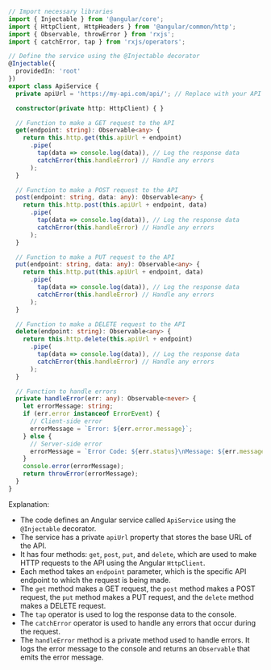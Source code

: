 ```typescript
// Import necessary libraries
import { Injectable } from '@angular/core';
import { HttpClient, HttpHeaders } from '@angular/common/http';
import { Observable, throwError } from 'rxjs';
import { catchError, tap } from 'rxjs/operators';

// Define the service using the @Injectable decorator
@Injectable({
  providedIn: 'root'
})
export class ApiService {
  private apiUrl = 'https://my-api.com/api/'; // Replace with your API URL

  constructor(private http: HttpClient) { }

  // Function to make a GET request to the API
  get(endpoint: string): Observable<any> {
    return this.http.get(this.apiUrl + endpoint)
      .pipe(
        tap(data => console.log(data)), // Log the response data
        catchError(this.handleError) // Handle any errors
      );
  }

  // Function to make a POST request to the API
  post(endpoint: string, data: any): Observable<any> {
    return this.http.post(this.apiUrl + endpoint, data)
      .pipe(
        tap(data => console.log(data)), // Log the response data
        catchError(this.handleError) // Handle any errors
      );
  }

  // Function to make a PUT request to the API
  put(endpoint: string, data: any): Observable<any> {
    return this.http.put(this.apiUrl + endpoint, data)
      .pipe(
        tap(data => console.log(data)), // Log the response data
        catchError(this.handleError) // Handle any errors
      );
  }

  // Function to make a DELETE request to the API
  delete(endpoint: string): Observable<any> {
    return this.http.delete(this.apiUrl + endpoint)
      .pipe(
        tap(data => console.log(data)), // Log the response data
        catchError(this.handleError) // Handle any errors
      );
  }

  // Function to handle errors
  private handleError(err: any): Observable<never> {
    let errorMessage: string;
    if (err.error instanceof ErrorEvent) {
      // Client-side error
      errorMessage = `Error: ${err.error.message}`;
    } else {
      // Server-side error
      errorMessage = `Error Code: ${err.status}\nMessage: ${err.message}`;
    }
    console.error(errorMessage);
    return throwError(errorMessage);
  }
}
```

Explanation:

* The code defines an Angular service called `ApiService` using the `@Injectable` decorator.
* The service has a private `apiUrl` property that stores the base URL of the API.
* It has four methods: `get`, `post`, `put`, and `delete`, which are used to make HTTP requests to the API using the Angular `HttpClient`.
* Each method takes an `endpoint` parameter, which is the specific API endpoint to which the request is being made.
* The `get` method makes a GET request, the `post` method makes a POST request, the `put` method makes a PUT request, and the `delete` method makes a DELETE request.
* The `tap` operator is used to log the response data to the console.
* The `catchError` operator is used to handle any errors that occur during the request.
* The `handleError` method is a private method used to handle errors. It logs the error message to the console and returns an `Observable` that emits the error message.